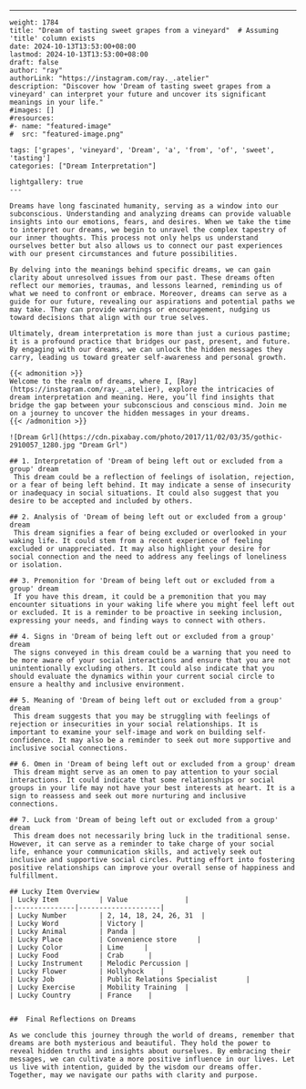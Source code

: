 ---
    weight: 1784
    title: "Dream of tasting sweet grapes from a vineyard"  # Assuming 'title' column exists
    date: 2024-10-13T13:53:00+08:00
    lastmod: 2024-10-13T13:53:00+08:00
    draft: false
    author: "ray"
    authorLink: "https://instagram.com/ray._.atelier"
    description: "Discover how 'Dream of tasting sweet grapes from a vineyard' can interpret your future and uncover its significant meanings in your life."
    #images: []
    #resources:
    #- name: "featured-image"
    #  src: "featured-image.png"
    
    tags: ['grapes', 'vineyard', 'Dream', 'a', 'from', 'of', 'sweet', 'tasting']
    categories: ["Dream Interpretation"]
    
    lightgallery: true
    ---
    
    Dreams have long fascinated humanity, serving as a window into our subconscious. Understanding and analyzing dreams can provide valuable insights into our emotions, fears, and desires. When we take the time to interpret our dreams, we begin to unravel the complex tapestry of our inner thoughts. This process not only helps us understand ourselves better but also allows us to connect our past experiences with our present circumstances and future possibilities.
    
    By delving into the meanings behind specific dreams, we can gain clarity about unresolved issues from our past. These dreams often reflect our memories, traumas, and lessons learned, reminding us of what we need to confront or embrace. Moreover, dreams can serve as a guide for our future, revealing our aspirations and potential paths we may take. They can provide warnings or encouragement, nudging us toward decisions that align with our true selves.
    
    Ultimately, dream interpretation is more than just a curious pastime; it is a profound practice that bridges our past, present, and future. By engaging with our dreams, we can unlock the hidden messages they carry, leading us toward greater self-awareness and personal growth.
    
    {{< admonition >}}
    Welcome to the realm of dreams, where I, [Ray](https://instagram.com/ray._.atelier), explore the intricacies of dream interpretation and meaning. Here, you’ll find insights that bridge the gap between your subconscious and conscious mind. Join me on a journey to uncover the hidden messages in your dreams.
    {{< /admonition >}}
    
    ![Dream Grl](https://cdn.pixabay.com/photo/2017/11/02/03/35/gothic-2910057_1280.jpg "Dream Grl")
    
    ## 1. Interpretation of 'Dream of being left out or excluded from a group' dream
     This dream could be a reflection of feelings of isolation, rejection, or a fear of being left behind. It may indicate a sense of insecurity or inadequacy in social situations. It could also suggest that you desire to be accepted and included by others.
    
    ## 2. Analysis of 'Dream of being left out or excluded from a group' dream
     This dream signifies a fear of being excluded or overlooked in your waking life. It could stem from a recent experience of feeling excluded or unappreciated. It may also highlight your desire for social connection and the need to address any feelings of loneliness or isolation.
    
    ## 3. Premonition for 'Dream of being left out or excluded from a group' dream
     If you have this dream, it could be a premonition that you may encounter situations in your waking life where you might feel left out or excluded. It is a reminder to be proactive in seeking inclusion, expressing your needs, and finding ways to connect with others.
    
    ## 4. Signs in 'Dream of being left out or excluded from a group' dream
     The signs conveyed in this dream could be a warning that you need to be more aware of your social interactions and ensure that you are not unintentionally excluding others. It could also indicate that you should evaluate the dynamics within your current social circle to ensure a healthy and inclusive environment.
    
    ## 5. Meaning of 'Dream of being left out or excluded from a group' dream
     This dream suggests that you may be struggling with feelings of rejection or insecurities in your social relationships. It is important to examine your self-image and work on building self-confidence. It may also be a reminder to seek out more supportive and inclusive social connections.
    
    ## 6. Omen in 'Dream of being left out or excluded from a group' dream
     This dream might serve as an omen to pay attention to your social interactions. It could indicate that some relationships or social groups in your life may not have your best interests at heart. It is a sign to reassess and seek out more nurturing and inclusive connections.
    
    ## 7. Luck from 'Dream of being left out or excluded from a group' dream
     This dream does not necessarily bring luck in the traditional sense. However, it can serve as a reminder to take charge of your social life, enhance your communication skills, and actively seek out inclusive and supportive social circles. Putting effort into fostering positive relationships can improve your overall sense of happiness and fulfillment.
    
    ## Lucky Item Overview
    | Lucky Item          | Value              |
    |---------------|--------------------|
    | Lucky Number        | 2, 14, 18, 24, 26, 31  |
    | Lucky Word          | Victory |
    | Lucky Animal        | Panda |
    | Lucky Place         | Convenience store     |
    | Lucky Color         | Lime     |
    | Lucky Food          | Crab      |
    | Lucky Instrument    | Melodic Percussion |
    | Lucky Flower        | Hollyhock    |
    | Lucky Job           | Public Relations Specialist       |
    | Lucky Exercise      | Mobility Training  |
    | Lucky Country       | France    |
    
    
    ##  Final Reflections on Dreams
    
    As we conclude this journey through the world of dreams, remember that dreams are both mysterious and beautiful. They hold the power to reveal hidden truths and insights about ourselves. By embracing their messages, we can cultivate a more positive influence in our lives. Let us live with intention, guided by the wisdom our dreams offer. Together, may we navigate our paths with clarity and purpose.
    